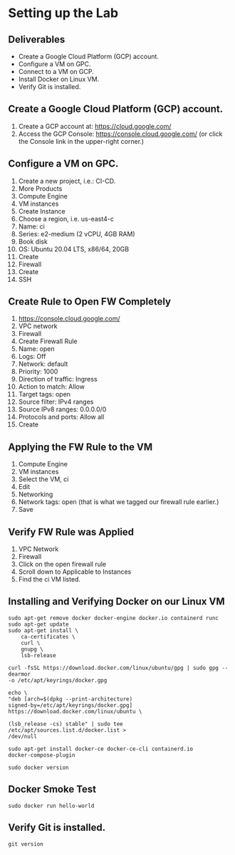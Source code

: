 # Setting up the Lab

## Deliverables
* Create a Google Cloud Platform (GCP) account.
* Configure a VM on GPC.
* Connect to a VM on GCP.
* Install Docker on Linux VM.
* Verify Git is installed.

## Create a Google Cloud Platform (GCP) account.
1. Create a GCP account at: https://cloud.google.com/
2. Access the GCP Console: https://console.cloud.google.com/ (or click the Console link in the upper-right corner.)

## Configure a VM on GPC.
1. Create a new project, i.e.: CI-CD.
2. More Products
3. Compute Engine
4. VM instances
5. Create Instance
6. Choose a region, i.e. us-east4-c
7. Name: ci
8. Series: e2-medium (2 vCPU, 4GB RAM)
9. Book disk
10. OS: Ubuntu 20.04 LTS, x86/64, 20GB
11. Create
12. Firewall
13. Create
14. SSH

## Create Rule to Open FW Completely
1. https://console.cloud.google.com/
2. VPC network
3. Firewall
4. Create Firewall Rule
5. Name: open
6. Logs: Off
7. Network: default
8. Priority: 1000
9. Direction of traffic: Ingress
10. Action to match: Allow
11. Target tags: open
12. Source filter: IPv4 ranges
13. Source IPv8 ranges: 0.0.0.0/0
14. Protocols and ports: Allow all
15. Create

## Applying the FW Rule to the VM
1. Compute Engine
2. VM instances
3. Select the VM, ci
4. Edit
5. Networking
6. Network tags: open (that is what we tagged our firewall rule earlier.)
7. Save

## Verify FW Rule was Applied
1. VPC Network
2. Firewall
3. Click on the open firewall rule
4. Scroll down to Applicable to Instances
5. Find the ci VM listed.

## Installing and Verifying Docker on our Linux VM
```
sudo apt-get remove docker docker-engine docker.io containerd runc
sudo apt-get update
sudo apt-get install \
	ca-certificates \
	curl \
	gnupg \
	lsb-release

curl -fsSL https://download.docker.com/linux/ubuntu/gpg | sudo gpg --dearmor
-o /etc/apt/keyrings/docker.gpg

echo \
"deb [arch=$(dpkg --print-architecture)
signed-by=/etc/apt/keyrings/docker.gpg]
https://download.docker.com/linux/ubuntu \

(lsb_release -cs) stable" | sudo tee /etc/apt/sources.list.d/docker.list >
/dev/null

sudo apt-get install docker-ce docker-ce-cli containerd.io
docker-compose-plugin

sudo docker version
```

## Docker Smoke Test
```
sudo docker run hello-world
```

## Verify Git is installed.
```
git version
```